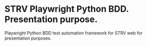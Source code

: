 # STRV Playwright Python BDD. Presentation purpose.
Playwright Python BDD test automation framework for STRV web for presentation purposes.
